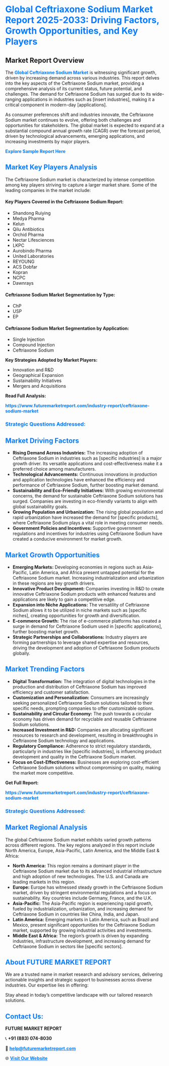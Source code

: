 <h1 style="color: #007BFF;">Global Ceftriaxone Sodium Market Report 2025-2033: Driving Factors, Growth Opportunities, and Key Players</h1>

<section id="overview">
<h2>Market Report Overview</h2>
<p>The <a href="https://www.futuremarketreport.com/industry-report/ceftriaxone-sodium-market" style="color: #007BFF; text-decoration: none;"><strong>Global Ceftriaxone Sodium Market</strong></a> is witnessing significant growth, driven by increasing demand across various industries. This report delves into the key aspects of the Ceftriaxone Sodium market, providing a comprehensive analysis of its current status, future potential, and challenges. The demand for Ceftriaxone Sodium has surged due to its wide-ranging applications in industries such as [insert industries], making it a critical component in modern-day [applications].</p>
<p>As consumer preferences shift and industries innovate, the Ceftriaxone Sodium market continues to evolve, offering both challenges and opportunities for stakeholders. The global market is expected to expand at a substantial compound annual growth rate (CAGR) over the forecast period, driven by technological advancements, emerging applications, and increasing investments by major players.</p>
</section>

<section id="overview">
<p><a href="https://www.futuremarketreport.com/request-sample/reportId=122137" style="color: #007BFF; text-decoration: none;"><strong>Explore Sample Report Here</strong></a></p>
</section>

<section id="key-players">
<h2 style="color: #007BFF;">Market Key Players Analysis</h2>
<p>The Ceftriaxone Sodium market is characterized by intense competition among key players striving to capture a larger market share. Some of the leading companies in the market include:</p>
<h4>Key Players Covered in the Ceftriaxone Sodium Report:</h4>
<ul><li>Shandong Ruiying</li><li>Medya Pharma</li><li>Kelun</li><li>Qilu Antibiotics</li><li>Orchid Pharma</li><li>Nectar Lifesciences</li><li>LKPC</li><li>Aurobindo Pharma</li><li>United Laboratories</li><li>REYOUNG</li><li>ACS Dobfar</li><li>Kopran</li><li>NCPC</li><li>Dawnrays</li></ul>
<h4>Ceftriaxone Sodium Market Segmentation by Type:</h4>
<ul><li>ChP</li><li>USP</li><li>EP</li></ul>

<h4>Ceftriaxone Sodium Market Segmentation by Application:</h4>
<ul><li>Single Injection</li><li>Compound Injection</li><li>Ceftriaxone Sodium</li></ul>
<p><strong>Key Strategies Adopted by Market Players:</strong></p>
<ul>
<li>Innovation and R&D</li>
<li>Geographical Expansion</li>
<li>Sustainability Initiatives</li>
<li>Mergers and Acquisitions</li>
</ul>
</section>

<section>
<p><strong>Read Full Analysis: </strong></p><a href="https://www.futuremarketreport.com/industry-report/ceftriaxone-sodium-market" style="color: #007BFF; text-decoration: none;"><strong>https://www.futuremarketreport.com/industry-report/ceftriaxone-sodium-market</strong></a>
<h3 style="color: #007BFF;">Strategic Questions Addressed:</h3>
</section>

<section id="driving-factors">
<h2 style="color: #007BFF;">Market Driving Factors</h2>
<ul>
<li><strong>Rising Demand Across Industries:</strong> The increasing adoption of Ceftriaxone Sodium in industries such as [specific industries] is a major growth driver. Its versatile applications and cost-effectiveness make it a preferred choice among manufacturers.</li>
<li><strong>Technological Advancements:</strong> Continuous innovations in production and application technologies have enhanced the efficiency and performance of Ceftriaxone Sodium, further boosting market demand.</li>
<li><strong>Sustainability and Eco-Friendly Initiatives:</strong> With growing environmental concerns, the demand for sustainable Ceftriaxone Sodium solutions has surged. Companies are investing in eco-friendly variants to align with global sustainability goals.</li>
<li><strong>Growing Population and Urbanization:</strong> The rising global population and rapid urbanization have increased the demand for [specific products], where Ceftriaxone Sodium plays a vital role in meeting consumer needs.</li>
<li><strong>Government Policies and Incentives:</strong> Supportive government regulations and incentives for industries using Ceftriaxone Sodium have created a conducive environment for market growth.</li>
</ul>
</section>

<section id="growth-opportunities">
<h2 style="color: #007BFF;">Market Growth Opportunities</h2>
<ul>
<li><strong>Emerging Markets:</strong> Developing economies in regions such as Asia-Pacific, Latin America, and Africa present untapped potential for the Ceftriaxone Sodium market. Increasing industrialization and urbanization in these regions are key growth drivers.</li>
<li><strong>Innovative Product Development:</strong> Companies investing in R&D to create innovative Ceftriaxone Sodium products with enhanced features and applications are likely to gain a competitive edge.</li>
<li><strong>Expansion into Niche Applications:</strong> The versatility of Ceftriaxone Sodium allows it to be utilized in niche markets such as [specific niches], creating opportunities for growth and diversification.</li>
<li><strong>E-commerce Growth:</strong> The rise of e-commerce platforms has created a surge in demand for Ceftriaxone Sodium used in [specific applications], further boosting market growth.</li>
<li><strong>Strategic Partnerships and Collaborations:</strong> Industry players are forming partnerships to leverage shared expertise and resources, driving the development and adoption of Ceftriaxone Sodium products globally.</li>
</ul>
</section>

<section id="trending-factors">
<h2 style="color: #007BFF;">Market Trending Factors</h2>
<ul>
<li><strong>Digital Transformation:</strong> The integration of digital technologies in the production and distribution of Ceftriaxone Sodium has improved efficiency and customer satisfaction.</li>
<li><strong>Customization and Personalization:</strong> Consumers are increasingly seeking personalized Ceftriaxone Sodium solutions tailored to their specific needs, prompting companies to offer customizable options.</li>
<li><strong>Sustainability and Circular Economy:</strong> The push towards a circular economy has driven demand for recyclable and reusable Ceftriaxone Sodium solutions.</li>
<li><strong>Increased Investment in R&D:</strong> Companies are allocating significant resources to research and development, resulting in breakthroughs in Ceftriaxone Sodium technology and applications.</li>
<li><strong>Regulatory Compliance:</strong> Adherence to strict regulatory standards, particularly in industries like [specific industries], is influencing product development and quality in the Ceftriaxone Sodium market.</li>
<li><strong>Focus on Cost-Effectiveness:</strong> Businesses are exploring cost-efficient Ceftriaxone Sodium solutions without compromising on quality, making the market more competitive.</li>
</ul>
</section>

<section>
<p><strong>Get Full Report: </strong></p><a href="https://www.futuremarketreport.com/industry-report/ceftriaxone-sodium-market" style="color: #007BFF; text-decoration: none;"><strong>https://www.futuremarketreport.com/industry-report/ceftriaxone-sodium-market</strong></a>
<h3 style="color: #007BFF;">Strategic Questions Addressed:</h3>
</section>


<section id="regional-analysis">
<h2 style="color: #007BFF;">Market Regional Analysis</h2>
<p>The global Ceftriaxone Sodium market exhibits varied growth patterns across different regions. The key regions analyzed in this report include North America, Europe, Asia-Pacific, Latin America, and the Middle East & Africa:</p>
<ul>
<li><strong>North America:</strong> This region remains a dominant player in the Ceftriaxone Sodium market due to its advanced industrial infrastructure and high adoption of new technologies. The U.S. and Canada are leading markets in this region.</li>
<li><strong>Europe:</strong> Europe has witnessed steady growth in the Ceftriaxone Sodium market, driven by stringent environmental regulations and a focus on sustainability. Key countries include Germany, France, and the U.K.</li>
<li><strong>Asia-Pacific:</strong> The Asia-Pacific region is experiencing rapid growth, fueled by industrialization, urbanization, and increasing demand for Ceftriaxone Sodium in countries like China, India, and Japan.</li>
<li><strong>Latin America:</strong> Emerging markets in Latin America, such as Brazil and Mexico, present significant opportunities for the Ceftriaxone Sodium market, supported by growing industrial activities and investments.</li>
<li><strong>Middle East & Africa:</strong> The region’s growth is driven by expanding industries, infrastructure development, and increasing demand for Ceftriaxone Sodium in sectors like [specific sectors].</li>
</ul>
</section>

<footer>
<h2 style="color: #007BFF;">About FUTURE MARKET REPORT</h2>
<p>We are a trusted name in market research and advisory services, delivering actionable insights and strategic support to businesses across diverse industries. Our expertise lies in offering:</p>

<p>Stay ahead in today’s competitive landscape with our tailored research solutions.</p>

<h2 style="color: #007BFF;">Contact Us:</h2>
<p><strong>FUTURE MARKET REPORT</strong></p>
<p>📞 <strong>+91 (883) 074-8030</strong></p>
<p>📧 <strong><a href="mailto:help@futuremarketreport.com" style="color: #007BFF;">help@futuremarketreport.com</a></strong></p>
<p>🌐 <strong><a href="https://www.futuremarketreport.com/" style="color: #007BFF;">Visit Our Website</a></strong></p>
</footer>